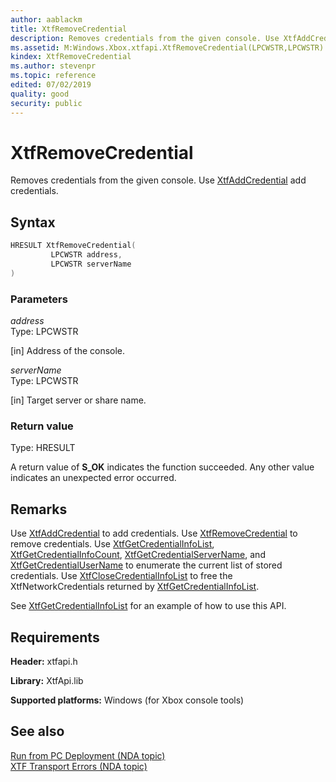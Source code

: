 ```yaml
---
author: aablackm
title: XtfRemoveCredential
description: Removes credentials from the given console. Use XtfAddCredential add credentials.
ms.assetid: M:Windows.Xbox.xtfapi.XtfRemoveCredential(LPCWSTR,LPCWSTR)
kindex: XtfRemoveCredential
ms.author: stevenpr
ms.topic: reference
edited: 07/02/2019
quality: good
security: public
---
```


# XtfRemoveCredential
Removes credentials from the given console. Use [XtfAddCredential](xtfaddcredential-xtfapi-xbox-windows-m.md) add credentials.
<a id="syntaxSection"></a>



## Syntax  

```cpp
HRESULT XtfRemoveCredential(
         LPCWSTR address,
         LPCWSTR serverName
)  
```

<a id="ID4EK"></a>



### Parameters  

*address*  
Type: LPCWSTR 

[in] Address of the console.


*serverName*  
Type: LPCWSTR 

[in] Target server or share name.

<a id="ID4ER"></a>



### Return value  
Type: HRESULT 

A return value of **S_OK** indicates the function succeeded. Any other value indicates an unexpected error occurred.  

## Remarks  


Use [XtfAddCredential](xtfaddcredential-xtfapi-xbox-windows-m.md) to add credentials. Use [XtfRemoveCredential](xtfremovecredential-xtfapi-xbox-windows-m.md) to remove credentials. Use [XtfGetCredentialInfoList](xtfgetcredentialinfocount-xtfapi-xbox-windows-m.md), [XtfGetCredentialInfoCount](xtfgetcredentialinfocount-xtfapi-xbox-windows-m.md), [XtfGetCredentialServerName](xtfgetcredentialtargetname-xtfapi-xbox-windows-m.md), and [XtfGetCredentialUserName](xtfgetcredentialusername-xtfapi-xbox-windows-m.md) to enumerate the current list of stored credentials. Use [XtfCloseCredentialInfoList](xtfclosecredentialinfo-xtfapi-xbox-windows-m.md) to free the XtfNetworkCredentials returned by [XtfGetCredentialInfoList](xtfgetcredentialinfolist-xtfapi-xbox-windows-m.md).  


See [XtfGetCredentialInfoList](xtfgetcredentialinfolist-xtfapi-xbox-windows-m.md) for an example of how to use this API.  
  
## Requirements  

**Header:** xtfapi.h  

**Library:** XtfApi.lib  
  
**Supported platforms:** Windows (for Xbox console tools)  
  
## See also  
[Run from PC Deployment (NDA topic)](../../../../../tools-console/usinggsdk/deployment/deployment.md)  
[XTF Transport Errors (NDA topic)](../../../../../tools-console/xbox-tools-and-apis/commandlinetools/xtf-transport-errors.md)
